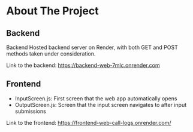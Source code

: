 # About The Project
## Backend

Backend Hosted backend server on Render, with both GET and POST methods taken under consideration.

Link to the backend: https://backend-web-7mlc.onrender.com

## Frontend
* InputScreen.js: First screen that the web app automatically opens
* OutputScreen.js: Screen that the input screen navigates to after input submissions

Link to the frontend: https://frontend-web-call-logs.onrender.com/
